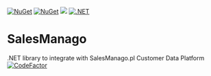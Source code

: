 [![NuGet](https://img.shields.io/nuget/v/SalesManago.svg)](https://www.nuget.org/packages/SalesManago) 
[![NuGet](https://img.shields.io/nuget/dt/SalesManago.svg)](https://www.nuget.org/packages/SalesManago)
![](https://vistr.dev/badge?repo=tomaszcekalo.SalesManago)
[![.NET](https://github.com/tomaszcekalo/SalesManago/actions/workflows/publish-efcore.yml/badge.svg)](https://github.com/tomaszcekalo/SalesManago/actions/workflows/publish-efcore.yml)

# SalesManago
.NET library to integrate with SalesManago.pl Customer Data Platform
[![CodeFactor](https://www.codefactor.io/repository/github/tomaszcekalo/SalesManago/badge)](https://www.codefactor.io/repository/github/tomaszcekalo/SalesManago)
